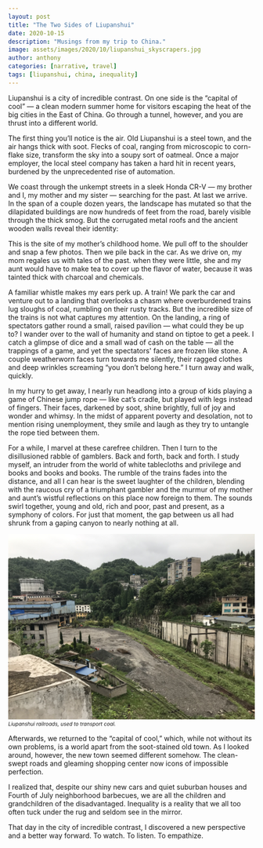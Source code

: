 ```yaml
---
layout: post
title: "The Two Sides of Liupanshui"
date: 2020-10-15
description: "Musings from my trip to China."
image: assets/images/2020/10/liupanshui_skyscrapers.jpg
author: anthony
categories: [narrative, travel]
tags: [liupanshui, china, inequality]
---
```



Liupanshui is a city of incredible contrast. On one side is the “capital of cool” — a clean modern summer home for visitors escaping the heat of the big cities in the East of China. Go through a tunnel, however, and you are thrust into a different world.

The first thing you’ll notice is the air. Old Liupanshui is a steel town, and the air hangs thick with soot. Flecks of coal, ranging from microscopic to corn-flake size, transform the sky into a soupy sort of oatmeal. Once a major employer, the local steel company has taken a hard hit in recent years, burdened by the unprecedented rise of automation. 

We coast through the unkempt streets in a sleek Honda CR-V — my brother and I, my mother and my sister — searching for the past. At last we arrive. In the span of a couple dozen years, the landscape has mutated so that the dilapidated buildings are now hundreds of feet from the road, barely visible through the thick smog. But the corrugated metal roofs and the ancient wooden walls reveal their identity:

This is the site of my mother’s childhood home. We pull off to the shoulder and snap a few photos. Then we pile back in the car. As we drive on, my mom regales us with tales of the past. when they were little, she and my aunt would have to make tea to cover up the flavor of water, because it was tainted thick with charcoal and chemicals. 

A familiar whistle makes my ears perk up. A train! We park the car and venture out to a landing that overlooks a chasm where overburdened trains lug sloughs of coal, rumbling on their rusty tracks. But the incredible size of the trains is not what captures my attention. On the landing, a ring of spectators gather round a small, raised pavilion — what could they be up to? I wander over to the wall of humanity and stand on tiptoe to get a peek. I catch a glimpse of dice and a small wad of cash on the table — all the trappings of a game, and yet the spectators' faces are frozen like stone. A couple weatherworn faces turn towards me silently, their ragged clothes and deep wrinkles screaming “you don’t belong here.” I turn away and walk, quickly.

In my hurry to get away, I nearly run headlong into a group of kids playing a game of Chinese jump rope — like cat’s cradle, but played with legs instead of fingers. Their faces, darkened by soot, shine brightly, full of joy and wonder and whimsy. In the midst of apparent poverty and desolation, not to mention rising unemployment, they smile and laugh as they try to untangle the rope tied between them. 

For a while, I marvel at these carefree children. Then I turn to the disillusioned rabble of gamblers. Back and forth, back and forth. I study myself, an intruder from the world of white tablecloths and privilege and books and books and books. The rumble of the trains fades into the distance, and all I can hear is the sweet laughter of the children, blending with the raucous cry of a triumphant gambler and the murmur of my mother and aunt’s wistful reflections on this place now foreign to them. The sounds swirl together, young and old, rich and poor, past and present, as a symphony of colors. For just that moment, the gap between us all had shrunk from a gaping canyon to nearly nothing at all. 

![Image of Liupanshui railroads](/assets/images/2020/10/liupanshui_railroad.jpg)
<em style="display: block; font-size: 0.75em">Liupanshui railroads, used to transport coal.</em>

Afterwards, we returned to the “capital of cool,” which, while not without its own problems, is a world apart from the soot-stained old town. As I looked around, however, the new town seemed different somehow. The clean-swept roads and gleaming shopping center now icons of impossible perfection. 

I realized that, despite our shiny new cars and quiet suburban houses and Fourth of July neighborhood barbecues, we are all the children and grandchildren of the disadvantaged. Inequality is a reality that we all too often tuck under the rug and seldom see in the mirror. 

That day in the city of incredible contrast, I discovered a new perspective and a better way forward. To watch. To listen. To empathize.